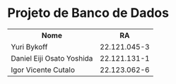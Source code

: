 <h1> Projeto de Banco de Dados</h1>
<table>
  <tr>
    <th>Nome </th>
    <th>RA</th>
  </tr>
  <tr>
    <td>Yuri Bykoff</td>
    <td>22.121.045-3</td>
  </tr>
  <tr>
    <td>Daniel Eiji Osato Yoshida</td>
    <td>22.121.131-1</td>
  </tr>
  <tr>
    <td>Igor Vicente Cutalo</td>
    <td>22.123.062-6</td>
  </tr>
</table>
